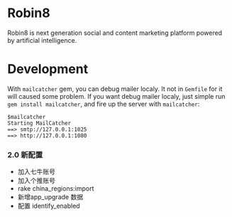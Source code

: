 Robin8
======
Robin8 is next generation social and content marketing platform powered
by artificial intelligence.

# Development

With `mailcatcher` gem, you can debug mailer localy. It not in `Gemfile` for it will caused some problem.
If you want debug mailer localy, just simple run `gem install mailcatcher`, and fire up the server with `mailcatcher`:

```
$mailcatcher
Starting MailCatcher
==> smtp://127.0.0.1:1025
==> http://127.0.0.1:1080
```

### 2.0 新配置
* 加入七牛账号
* 加入个推账号
* rake china_regions:import
* 新增app_upgrade 数据
* 配置 identify_enabled
